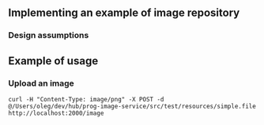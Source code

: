 ## Implementing an example of image repository

### Design assumptions


 

## Example of usage

### Upload an image

``` 
curl -H "Content-Type: image/png" -X POST -d @/Users/oleg/dev/hub/prog-image-service/src/test/resources/simple.file http://localhost:2000/image
```
